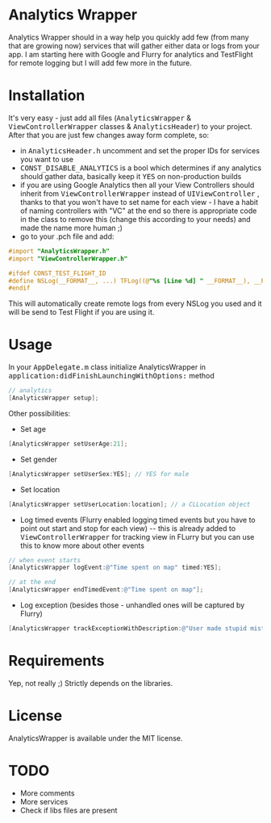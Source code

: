 Analytics Wrapper
=================
Analytics Wrapper should in a way help you quickly add few (from many that are growing now) services that will gather either data or logs from your app. I am starting here with Google and Flurry for analytics and TestFlight for remote logging but I will add few more in the future.

Installation
=================
It's very easy - just add all files (<tt>AnalyticsWrapper</tt> & <tt>ViewControllerWrapper</tt> classes & <tt>AnalyticsHeader</tt>) to your project. After that you are just few changes away form complete, so:

- in <tt>AnalyticsHeader.h</tt> uncomment and set the proper IDs for services you want to use
- <tt>CONST_DISABLE_ANALYTICS</tt> is a bool which determines if any analytics should gather data, basically keep it <tt>YES</tt> on non-production builds
- if you are using Google Analytics then all your View Controllers should inherit from <tt>ViewControllerWrapper</tt>  instead of <tt> UIViewController</tt> , thanks to that you won't have to set name for each view - I have a habit of naming controllers with "VC" at the end so there is appropriate code in the class to remove this (change this according to your needs) and made the name more human ;)
- go to your .pch file and add:

```objective-c
#import "AnalyticsWrapper.h"
#import "ViewControllerWrapper.h"

#ifdef CONST_TEST_FLIGHT_ID
#define NSLog(__FORMAT__, ...) TFLog((@"%s [Line %d] " __FORMAT__), __PRETTY_FUNCTION__, __LINE__, ##__VA_ARGS__)
#endif
```
This will automatically create remote logs from every NSLog you used and it will be send to Test Flight if you are using it.

Usage
=================
In your <tt>AppDelegate.m</tt> class initialize AnalyticsWrapper in <tt>application:didFinishLaunchingWithOptions:</tt> method

```objective-c
// analytics
[AnalyticsWrapper setup];
```

Other possibilities:
- Set age

```objective-c
[AnalyticsWrapper setUserAge:21];
```
- Set gender

```objective-c
[AnalyticsWrapper setUserSex:YES]; // YES for male
```
- Set location

```objective-c
[AnalyticsWrapper setUserLocation:location]; // a CLLocation object
```
- Log timed events (Flurry enabled logging timed events but you have to point out start and stop for each view) -- this is already added to <tt>ViewControllerWrapper</tt> for tracking view in FLurry but you can use this to know more about other events

```objective-c
// when event starts
[AnalyticsWrapper logEvent:@"Time spent on map" timed:YES];

// at the end
[AnalyticsWrapper endTimedEvent:@"Time spent on map"];
```
- Log exception (besides those - unhandled ones will be captured by Flurry)

```objective-c
[AnalyticsWrapper trackExceptionWithDescription:@"User made stupid mistake and I didn't anticipate that! :(" fatal:YES];
```

Requirements
=================
Yep, not really ;) Strictly depends on the libraries.

License
=================
AnalyticsWrapper is available under the MIT license.

TODO
=================
- More comments
- More services
- Check if libs files are present
